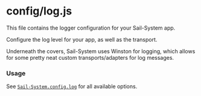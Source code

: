 # config/log.js

This file contains the logger configuration for your Sail-System app.

Configure the log level for your app, as well as the transport.

Underneath the covers, Sail-System uses Winston for logging, which allows for some pretty neat custom transports/adapters for log messages.

### Usage

See [`Sail-System.config.log`](https://Sail-Systemjs.com/documentation/reference/configuration/Sail-System-config-log) for all available options.

<docmeta name="displayName" value="log.js">
